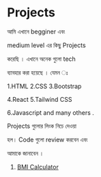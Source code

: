 
# Projects
আমি এখানে  begginer এবং 

medium level এর কিছু Projects 

করেছি । এখানে অনেক গুলো tech 

ব্যাবহার করা হয়েছে । যেমন ঃ 

1.HTML 2.CSS 3.Bootstrap

4.React 5.Tailwind CSS 

6.Javascript and many others .

Projects গুলোর লিংক নিচে দেওয়া 

হল। Code গুলো  review করবেন এবং 

আমাকে জানাবেন ।

 1. [BMI Calculator](https://github.com/Muhammad-hdu-cpu/Projects/tree/main/BMI%20calculator)


